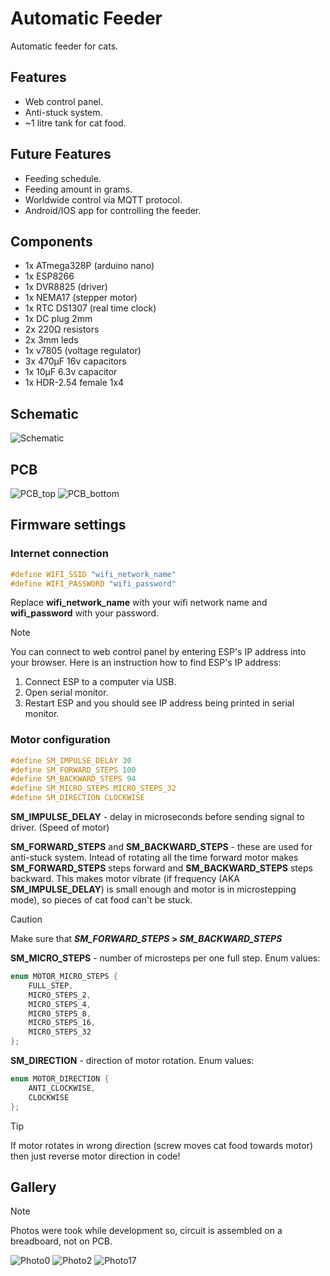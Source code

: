 # Automatic Feeder
Automatic feeder for cats.

## Features
- Web control panel.
- Anti-stuck system.
- ~1 litre tank for cat food.

## Future Features
- Feeding schedule.
- Feeding amount in grams.
- Worldwide control via MQTT protocol.
- Android/IOS app for controlling the feeder.

## Components
- 1x ATmega328P (arduino nano)
- 1x ESP8266
- 1x DVR8825 (driver)
- 1x NEMA17 (stepper motor)
- 1x RTC DS1307 (real time clock)
- 1x DC plug 2mm
- 2x 220Ω resistors
- 2x 3mm leds
- 1x v7805 (voltage regulator)
- 3x 470µF 16v capacitors
- 1x 10µF 6.3v capacitor
- 1x HDR-2.54 female 1x4

## Schematic
![Schematic](https://github.com/DenisCooper09/automatic_feeder/blob/main/schematic/Schematic_AutomaticFeeder_2023-12-08.svg)

## PCB
![PCB_top](https://github.com/DenisCooper09/automatic_feeder/blob/main/pcb/images/photo_view/PCB_AutomaticFeeder_Photo_View_Top.svg)
![PCB_bottom](https://github.com/DenisCooper09/automatic_feeder/blob/main/pcb/images/photo_view/PCB_AutomaticFeeder_Photo_View_Bottom.svg)

## Firmware settings

### Internet connection

```c++
#define WIFI_SSID "wifi_network_name"
#define WIFI_PASSWORD "wifi_password"
```

Replace **wifi_network_name** with your wifi network name and **wifi_password** with your password.

> [!NOTE]
> You can connect to web control panel by entering ESP's IP address into your browser.
> Here is an instruction how to find ESP's IP address:
> 1. Connect ESP to a computer via USB.
> 2. Open serial monitor.
> 3. Restart ESP and you should see IP address being printed in serial monitor.

### Motor configuration

```c
#define SM_IMPULSE_DELAY 30
#define SM_FORWARD_STEPS 100
#define SM_BACKWARD_STEPS 94
#define SM_MICRO_STEPS MICRO_STEPS_32
#define SM_DIRECTION CLOCKWISE
```

**SM_IMPULSE_DELAY** - delay in microseconds before sending signal to driver. (Speed of motor)

**SM_FORWARD_STEPS** and **SM_BACKWARD_STEPS** - these are used for anti-stuck system.
Intead of rotating all the time forward motor makes **SM_FORWARD_STEPS** steps forward and **SM_BACKWARD_STEPS** steps backward.
This makes motor vibrate (if frequency (AKA **SM_IMPULSE_DELAY**) is small enough and motor is in microstepping mode), so pieces of cat food can't be stuck. 
> [!CAUTION]
> Make sure that ***SM_FORWARD_STEPS* > *SM_BACKWARD_STEPS***

**SM_MICRO_STEPS** - number of microsteps per one full step. Enum values:

```c
enum MOTOR_MICRO_STEPS {
    FULL_STEP,
    MICRO_STEPS_2,
    MICRO_STEPS_4,
    MICRO_STEPS_8,
    MICRO_STEPS_16,
    MICRO_STEPS_32
};
```

**SM_DIRECTION** - direction of motor rotation. Enum values:

```c
enum MOTOR_DIRECTION {
    ANTI_CLOCKWISE,
    CLOCKWISE
};
```

> [!TIP]
> If motor rotates in wrong direction (screw moves cat food towards motor) then just reverse motor direction in code!

## Gallery

> [!NOTE]
> Photos were took while development so, circuit is assembled on a breadboard, not on PCB.

![Photo0](https://github.com/DenisCooper09/automatic_feeder/blob/main/images/AutomaticFeeder000.jpg)
![Photo2](https://github.com/DenisCooper09/automatic_feeder/blob/main/images/AutomaticFeeder002.jpg)
![Photo17](https://github.com/DenisCooper09/automatic_feeder/blob/main/images/AutomaticFeeder017.jpg)
